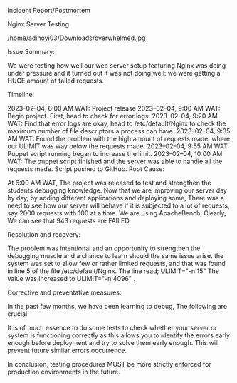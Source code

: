 Incident Report/Postmortem

Nginx Server Testing

/home/adinoyi03/Downloads/overwhelmed.jpg

Issue Summary:

We were testing how well our web server setup featuring Nginx was doing under pressure and it turned out it was not doing well: we were getting a HUGE amount of failed requests.

Timeline:

2023–02–04, 6:00 AM WAT: Project release
2023–02–04, 9:00 AM WAT: Begin project. First, head to check for error logs.
2023–02–04, 9:20 AM WAT: Find that error logs are okay, head to /etc/default/Nginx to check the maximum number of file descriptors a process can have.
2023–02–04, 9:35 AM WAT: Found the problem with the high amount of requests made, where our ULIMIT was way below the requests made.
2023–02–04, 9:55 AM WAT: Puppet script running began to increase the limit.
2023–02–04, 10:00 AM WAT: The puppet script finished and the server was able to handle all the requests made. Script pushed to GitHub.
Root Cause:

At 6:00 AM WAT, The project was released to test and strengthen the students debugging knowledge. Now that we are improving our server day by day, by adding different applications and deploying some, There was a need to see how our server will behave if it is subjected to a lot of requests, say 2000 requests with 100 at a time. We are using ApacheBench, Clearly, We can see that 943 requests are FAILED.

Resolution and recovery:

The problem was intentional and an opportunity to strengthen the debugging muscle and a chance to learn should the same issue arise. the system was set to allow few or rather limited requests, and that was found in line 5 of the file /etc/default/Nginx. The line read; ULIMIT="-n 15" The value was increased to ULIMIT="-n 4096" .

Corrective and preventative measures:

In the past few months, we have been learning to debug, The following are crucial:

It is of much essence to do some tests to check whether your server or system is functioning correctly as this allows you to identify the errors early enough before deployment and try to solve them early enough. This will prevent future similar errors occurrence.

In conclusion, testing procedures MUST be more strictly enforced for production environments in the future.


